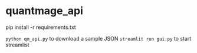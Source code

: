 # quantmage_api

pip install -r requirements.txt

`python qm_api.py` to download a sample JSON
`streamlit run gui.py` to start streamlist
